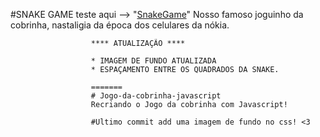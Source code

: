 
#SNAKE GAME teste aqui --> "[SnakeGame](https://diegofs23.github.io/ "snakegame")"
Nosso famoso joguinho da cobrinha, nastaligia da época dos celulares da nókia.

                      **** ATUALIZAÇÃO **** 

                      * IMAGEM DE FUNDO ATUALIZADA
                      * ESPAÇAMENTO ENTRE OS QUADRADOS DA SNAKE.

                      =======
                      # Jogo-da-cobrinha-javascript
                      Recriando o Jogo da cobrinha com Javascript!

                      #Ultimo commit add uma imagem de fundo no css! <3
